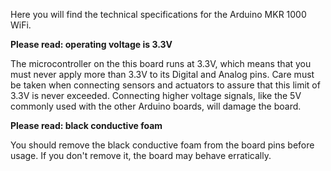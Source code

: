 Here you will find the technical specifications for the Arduino MKR 1000 WiFi.

**Please read: operating voltage is 3.3V**

The microcontroller on the this board runs at 3.3V, which means that you must never apply more than 3.3V to its Digital and Analog pins. Care must be taken when connecting sensors and actuators to assure that this limit of 3.3V is never exceeded. Connecting higher voltage signals, like the 5V commonly used with the other Arduino boards, will damage the board.

**Please read: black conductive foam**

You should remove the black conductive foam from the board pins before usage. If you don't remove it, the board may behave erratically.